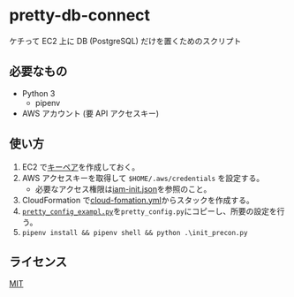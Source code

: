 # pretty-db-connect

ケチって EC2 上に DB (PostgreSQL) だけを置くためのスクリプト

## 必要なもの

- Python 3
  - pipenv
- AWS アカウント (要 API アクセスキー)

## 使い方

1. EC2 で[キーペア](https://ap-northeast-1.console.aws.amazon.com/ec2/v2/home?region=ap-northeast-1#KeyPairs)を作成しておく。
1. AWS アクセスキーを取得して `$HOME/.aws/credentials` を設定する。
   - 必要なアクセス権限は[iam-init.json](https://github.com/kuinaein/pretty-db-connect/blob/release/iam-init.json)を参照のこと。
1. CloudFormation で[cloud-fomation.yml](https://github.com/kuinaein/pretty-db-connect/blob/release/cloud-formation.yml)からスタックを作成する。
1. [`pretty_config_exampl.py`](https://github.com/kuinaein/pretty-db-connect/blob/release/pretty_config_example.py)を`pretty_config.py`にコピーし、所要の設定を行う。
1. `pipenv install && pipenv shell && python .\init_precon.py`

## ライセンス

[MIT](https://github.com/kuinaein/pretty-db-connect/blob/release/LICENSE)
